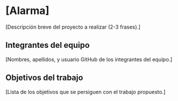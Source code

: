# [Alarma]

[Descripción breve del proyecto a realizar (2-3 frases).]

## Integrantes del equipo

[Nombres, apellidos, y usuario GitHub de los integrantes del equipo.]

## Objetivos del trabajo

[Lista de los objetivos que se persiguen con el trabajo propuesto.]
